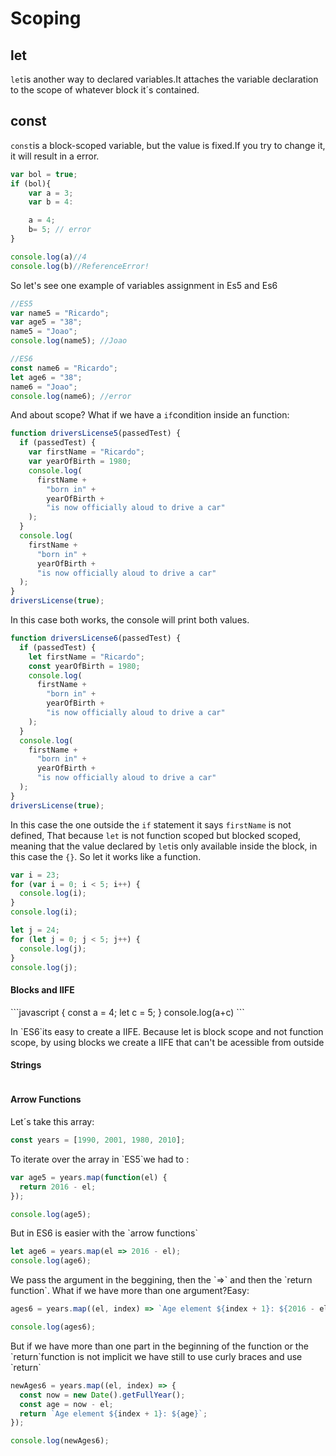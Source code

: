 <h1>Scoping</h1>

<h2>let</h2>

`let`is another way to declared variables.It attaches the variable declaration to the scope of whatever block it´s contained.

<h2>const</h2>

`const`is a block-scoped variable, but the value is fixed.If you try to change it, it will result in a error.

```javascript
var bol = true;
if (bol){
    var a = 3;
    var b = 4:

    a = 4;
    b= 5; // error
}

console.log(a)//4
console.log(b)//ReferenceError!
```

So let's see one example of variables assignment in Es5 and Es6

```javascript
//ES5
var name5 = "Ricardo";
var age5 = "38";
name5 = "Joao";
console.log(name5); //Joao

//ES6
const name6 = "Ricardo";
let age6 = "38";
name6 = "Joao";
console.log(name6); //error
```

And about scope? What if we have a `if`condition inside an function:

```javascript
function driversLicense5(passedTest) {
  if (passedTest) {
    var firstName = "Ricardo";
    var yearOfBirth = 1980;
    console.log(
      firstName +
        "born in" +
        yearOfBirth +
        "is now officially aloud to drive a car"
    );
  }
  console.log(
    firstName +
      "born in" +
      yearOfBirth +
      "is now officially aloud to drive a car"
  );
}
driversLicense(true);
```

In this case both works, the console will print both values.

```javascript
function driversLicense6(passedTest) {
  if (passedTest) {
    let firstName = "Ricardo";
    const yearOfBirth = 1980;
    console.log(
      firstName +
        "born in" +
        yearOfBirth +
        "is now officially aloud to drive a car"
    );
  }
  console.log(
    firstName +
      "born in" +
      yearOfBirth +
      "is now officially aloud to drive a car"
  );
}
driversLicense(true);
```

In this case the one outside the `if` statement it says `firstName` is not defined, That because `let` is not function scoped but blocked scoped, meaning that the value declared by `let`is only available inside the block, in this case the `{}`.
So let it works like a function.

```javascript
var i = 23;
for (var i = 0; i < 5; i++) {
  console.log(i);
}
console.log(i);

let j = 24;
for (let j = 0; j < 5; j++) {
  console.log(j);
}
console.log(j);
```

<h4>Blocks and IIFE</h4>
```javascript
{
  const a = 4;
  let c = 5;
}
console.log(a+c)
```
<p>In `ES6`its easy to create a IIFE. Because let is block scope and not function scope, by using blocks we create a IIFE that can't be acessible from outside</p>

<h4>Strings</h4>

```javascript
```

<h4>Arrow Functions</h4>

Let´s take this array:

```javascript
const years = [1990, 2001, 1980, 2010];
```

<p>To iterate over the array in `ES5`we had to :</p>

```javascript
var age5 = years.map(function(el) {
  return 2016 - el;
});

console.log(age5);
```

<p>But in ES6 is easier with the `arrow functions`</p>

```javascript
let age6 = years.map(el => 2016 - el);
console.log(age6);
```

<p> We pass the argument in the beggining, then the `=>` and then the `return function`.
What if we have more than one argument?Easy:

```javascript
ages6 = years.map((el, index) => `Age element ${index + 1}: ${2016 - el}`);

console.log(ages6);
```

<p>But if we have more than one part in the beginning of the function or the `return`function is not implicit we have still to use curly braces and use `return`

```javascript
newAges6 = years.map((el, index) => {
  const now = new Date().getFullYear();
  const age = now - el;
  return `Age element ${index + 1}: ${age}`;
});

console.log(newAges6);
```
